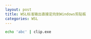 ```yaml
---
layout: post
title: WSL标准输出直接定向到Windows剪贴板
categories: WSL
---
```


```sh
echo 'abc' | clip.exe
```

